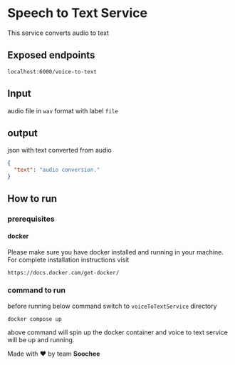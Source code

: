 # Speech to Text Service
This service converts audio to text

## Exposed endpoints
```http request
localhost:6000/voice-to-text
```
## Input
audio file in `wav` format with label `file`

## output
json with text converted from audio
```json
{
  "text": "audio conversion."
}
```

## How to run

### prerequisites
#### docker
Please make sure you have docker installed and running in your machine. For complete installation instructions visit
```http request
https://docs.docker.com/get-docker/
```

### command to run
before running below command switch to `voiceToTextService` directory
```commandline
docker compose up
```
above command will spin up the docker container and voice to text service will be up and running.

Made with ❤️ by team **Soochee**
